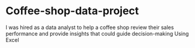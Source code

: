# Coffee-shop-data-project
I was hired as a data analyst to help a coffee shop review their sales performance and provide insights that could guide decision-making Using Excel
